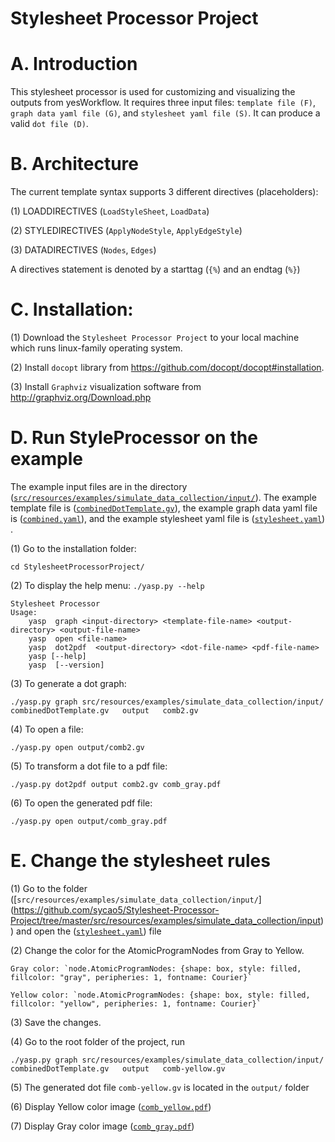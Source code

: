 # Stylesheet Processor Project

A. Introduction
================

This stylesheet processor is used for customizing and visualizing the outputs from yesWorkflow. It requires three input files: `template file (F)`, `graph data yaml file (G)`, and `stylesheet yaml file (S)`. It can produce a valid `dot file (D)`.

B. Architecture
===============

The current template syntax supports 3 different directives (placeholders):

(1) LOADDIRECTIVES (`LoadStyleSheet`, `LoadData`)

(2) STYLEDIRECTIVES (`ApplyNodeStyle`, `ApplyEdgeStyle`)

(3) DATADIRECTIVES (`Nodes`, `Edges`)

A directives statement is denoted by a starttag (`{%`) and an endtag (`%}`)


C. Installation:
================

(1) Download the `Stylesheet Processor Project` to your local machine which runs linux-family operating system.

(2) Install `docopt` library from https://github.com/docopt/docopt#installation.

(3) Install `Graphviz` visualization software from http://graphviz.org/Download.php
 
 
D. Run StyleProcessor on the example
=====================================

The example input files are in the directory ([`src/resources/examples/simulate_data_collection/input/`](https://github.com/sycao5/Stylesheet-Processor-Project/tree/master/src/resources/examples/simulate_data_collection/input)). The example template file is ([`combinedDotTemplate.gv`](https://github.com/sycao5/Stylesheet-Processor-Project/blob/master/src/resources/examples/simulate_data_collection/input/combinedDotTemplate.gv)), the example graph data yaml file is ([`combined.yaml`](https://github.com/sycao5/Stylesheet-Processor-Project/blob/master/src/resources/examples/simulate_data_collection/input/combined.yaml)), and the example stylesheet yaml file is ([`stylesheet.yaml`](https://github.com/sycao5/Stylesheet-Processor-Project/blob/master/src/resources/examples/simulate_data_collection/input/stylesheet.yaml)) .

(1) Go to the installation folder: 

    cd StylesheetProcessorProject/

(2) To display the help menu:  `./yasp.py --help`
      
    Stylesheet Processor
    Usage:
        yasp  graph <input-directory> <template-file-name> <output-directory> <output-file-name>
        yasp  open <file-name>
        yasp  dot2pdf  <output-directory> <dot-file-name> <pdf-file-name>
        yasp [--help]
        yasp  [--version]
    
(3) To generate a dot graph:
    
    ./yasp.py graph src/resources/examples/simulate_data_collection/input/  combinedDotTemplate.gv   output   comb2.gv 

(4) To open a file: 

    ./yasp.py open output/comb2.gv 

(5) To transform a dot file to a pdf file: 

    ./yasp.py dot2pdf output comb2.gv comb_gray.pdf 

(6) To open the generated pdf file:  

    ./yasp.py open output/comb_gray.pdf 


E. Change the stylesheet rules
===============================

(1) Go to the folder ([`src/resources/examples/simulate_data_collection/input/`] (https://github.com/sycao5/Stylesheet-Processor-Project/tree/master/src/resources/examples/simulate_data_collection/input)) and open the ([`stylesheet.yaml`](https://github.com/sycao5/Stylesheet-Processor-Project/blob/master/src/resources/examples/simulate_data_collection/input/stylesheet.yaml)) file

(2) Change the color for the AtomicProgramNodes from Gray to Yellow. 

    Gray color: `node.AtomicProgramNodes: {shape: box, style: filled, fillcolor: "gray", peripheries: 1, fontname: Courier}`

    Yellow color: `node.AtomicProgramNodes: {shape: box, style: filled, fillcolor: "yellow", peripheries: 1, fontname: Courier}` 

(3) Save the changes.

(4) Go to the root folder of the project, run

    ./yasp.py graph src/resources/examples/simulate_data_collection/input/  combinedDotTemplate.gv   output   comb-yellow.gv 

(5) The generated dot file `comb-yellow.gv` is located in the `output/` folder

(6) Display Yellow color image ([`comb_yellow.pdf`](https://github.com/sycao5/Stylesheet-Processor-Project/blob/master/output/comb_yellow.pdf))

(7) Display Gray color image ([`comb_gray.pdf`](https://github.com/sycao5/Stylesheet-Processor-Project/blob/master/output/comb_gray.pdf))




